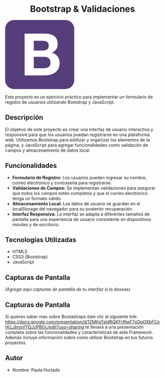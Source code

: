 <h1 align="center"> Bootstrap & Validaciones </h1>


![Logo de Bootstrap](https://github.com/PaulaXx22/Bootstrap/raw/main/bootstraplogo.png)



Este proyecto es un ejercicio práctico para implementar un formulario de registro de usuarios utilizando Bootstrap y JavaScript.

## Descripción

El objetivo de este proyecto es crear una interfaz de usuario interactiva y responsive para que los usuarios puedan registrarse en una plataforma web. Utilizamos Bootstrap para estilizar y organizar los elementos de la página, y JavaScript para agregar funcionalidades como validación de campos y almacenamiento de datos local.

## Funcionalidades

- **Formulario de Registro:** Los usuarios pueden ingresar su nombre, correo electrónico y contraseña para registrarse.
- **Validaciones de Campos:** Se implementan validaciones para asegurar que todos los campos estén completos y que el correo electrónico tenga un formato válido.
- **Almacenamiento Local:** Los datos de usuario se guardan en el localStorage del navegador para su posterior recuperación.
- **Interfaz Responsiva:** La interfaz se adapta a diferentes tamaños de pantalla para una experiencia de usuario consistente en dispositivos móviles y de escritorio.

## Tecnologías Utilizadas

- HTML5
- CSS3 (Bootstrap)
- JavaScript

## Capturas de Pantalla

_(Agrega aquí capturas de pantalla de tu interfaz si lo deseas)_

## Capturas de Pantalla
Si quieres saber mas sobre Bootastraps dale clic al siguiente link: https://docs.google.com/presentation/d/1ZMltgTstdRQKFr9lwF7xDpOXbFCoHU_dmqVYQJzPBGc/edit?usp=sharing
te llevará a una presentación completa sobre las funcionalidades y características de este Framework. Además incluye información sobre como utilizar Bootstrap en tus futuros proyectos. 

## Autor

- Nombre: Paula Hurtado




